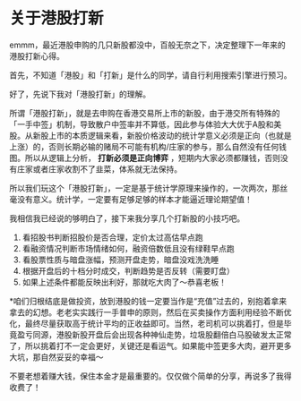 # 关于港股打新

emmm，最近港股申购的几只新股都没中，百般无奈之下，决定整理下一年来的港股打新心得。

首先，不知道「港股」和「打新」是什么的同学，请自行利用搜索引擎进行预习。

好了，先说下我对「港股打新」的理解。

所谓「港股打新」，就是去申购在香港交易所上市的新股，由于港交所有特殊的「一手中签」机制，导致散户中签率并不算低，因此参与体验大大优于A股和美股。从新股上市的本质逻辑来看，新股价格波动的统计学意义必须是正向（也就是上涨）的，否则长期必输的赌局不可能有机构/庄家的参与，那么自然没有任何钱图。所以从逻辑上分析， **打新必须是正向博弈** ，短期内大家必须都赚钱，否则没有庄家或者庄家收割不了韭菜，体系就无法保持。

所以我们玩这个「港股打新」，一定是基于统计学原理来操作的，一次两次，那丝毫没有意义。统计学，一定要有足够足够的样本才能逼近理论期望值！

我相信我已经说的够明白了，接下来我分享几个打新股的小技巧吧。

1. 看招股书判断招股价是否合理，定价太过高估早点跑
2. 看融资情况判断市场情绪如何，融资倍数低且没有绿鞋早点跑
3. 看股票性质与暗盘涨幅，预测开盘走势，暗盘没戏洗洗睡
4. 根据开盘后的十档分时成交，判断趋势是否反转（需要盯盘）
5. 如果上述条件都能反映出利好，那就吃大肉了～恭喜老板！

*咱们归根结底是做投资，放到港股的钱一定要当作是“充值”过去的，别抱着拿来拿去的幻想。老老实实践行一手普申的原则，然后在买卖操作方面利用经验不断优化，最终尽量获取高于统计平均的正收益即可。当然，老司机可以挑着打，但是毕竟盈亏同源，港股新股开盘后会出现各种神仙走势，垃圾股翻倍白马股破发太正常了，所以挑着打不一定会更好，关键还是看运气。如果能中签更多大肉，避开更多大坑，那自然妥妥的幸福～

不要老想着赚大钱，保住本金才是最重要的。仅仅做个简单的分享，再说多了我得收费了！
